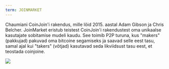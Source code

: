 ```yaml
---
term: JOINMARKET
---
```


Chaumiani CoinJoin'i rakendus, mille lõid 2015. aastal Adam Gibson ja Chris Belcher. JoinMarket eristub teistest CoinJoin'i rakendustest oma unikaalse kasutajate sobitamise mudeli kaudu. See toimib P2P turuna, kus "makers" (pakkujad) pakuvad oma bitcoine segamiseks ja saavad selle eest tasu, samal ajal kui "takers" (võtjad) kasutavad seda likviidsust tasu eest, et teostada coinjoine.

![](../../dictionnaire/assets/43.png)